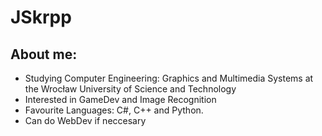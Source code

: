 # JSkrpp

## About me:

- Studying Computer Engineering: Graphics and Multimedia Systems at the Wrocław University of Science and Technology
- Interested in GameDev and Image Recognition
- Favourite Languages: C#, C++ and Python.
- Can do WebDev if neccesary
